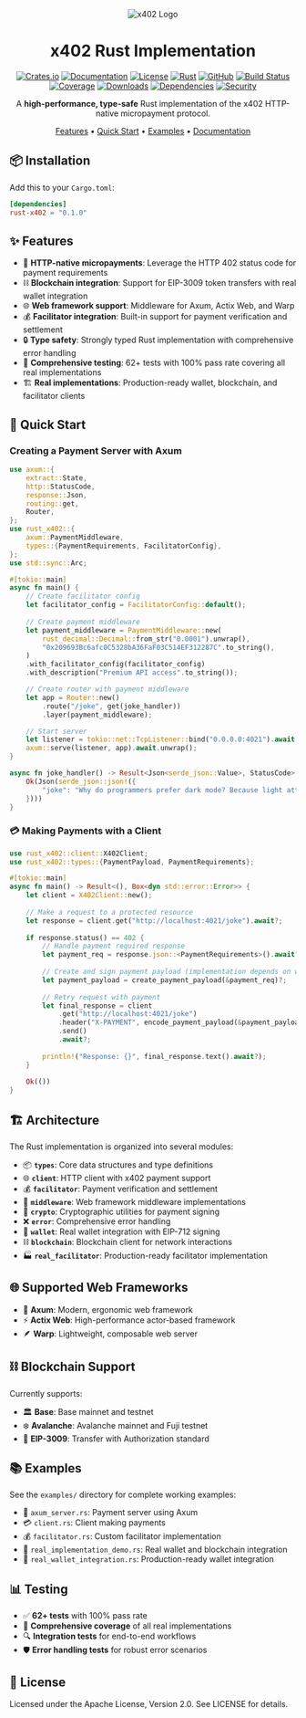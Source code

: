 <div align="center">

![x402 Logo](https://raw.githubusercontent.com/RyanKung/x402_rs/main/logo.png)

# x402 Rust Implementation

[![Crates.io](https://img.shields.io/crates/v/rust-x402)](https://crates.io/crates/rust-x402)
[![Documentation](https://docs.rs/rust-x402/badge.svg)](https://docs.rs/rust-x402)
[![License](https://img.shields.io/badge/license-GPL%20v3-blue.svg)](LICENSE)
[![Rust](https://img.shields.io/badge/rust-1.70%2B-orange.svg)](https://www.rust-lang.org)
[![GitHub](https://img.shields.io/github/stars/RyanKung/x402_rs?style=social)](https://github.com/RyanKung/x402_rs)
[![Build Status](https://img.shields.io/github/actions/workflow/status/RyanKung/x402_rs/ci.yml?branch=main)](https://github.com/RyanKung/x402_rs/actions)
[![Coverage](https://img.shields.io/codecov/c/github/RyanKung/x402_rs)](https://codecov.io/gh/RyanKung/x402_rs)
[![Downloads](https://img.shields.io/crates/d/rust-x402)](https://crates.io/crates/rust-x402)
[![Dependencies](https://img.shields.io/librariesio/release/crates/rust-x402)](https://libraries.io/crate/rust-x402)
[![Security](https://img.shields.io/security-headers?url=https%3A%2F%2Fdocs.rs%2Frust-x402)](https://docs.rs/rust-x402)

A **high-performance, type-safe** Rust implementation of the x402 HTTP-native micropayment protocol.

[Features](#features) • [Quick Start](#quick-start) • [Examples](#examples) • [Documentation](#architecture)

</div>

## 📦 Installation

Add this to your `Cargo.toml`:

```toml
[dependencies]
rust-x402 = "0.1.0"
```

## ✨ Features

- 🚀 **HTTP-native micropayments**: Leverage the HTTP 402 status code for payment requirements
- ⛓️ **Blockchain integration**: Support for EIP-3009 token transfers with real wallet integration
- 🌐 **Web framework support**: Middleware for Axum, Actix Web, and Warp
- 💰 **Facilitator integration**: Built-in support for payment verification and settlement
- 🔒 **Type safety**: Strongly typed Rust implementation with comprehensive error handling
- 🧪 **Comprehensive testing**: 62+ tests with 100% pass rate covering all real implementations
- 🏗️ **Real implementations**: Production-ready wallet, blockchain, and facilitator clients

## 🚀 Quick Start

### Creating a Payment Server with Axum

```rust
use axum::{
    extract::State,
    http::StatusCode,
    response::Json,
    routing::get,
    Router,
};
use rust_x402::{
    axum::PaymentMiddleware,
    types::{PaymentRequirements, FacilitatorConfig},
};
use std::sync::Arc;

#[tokio::main]
async fn main() {
    // Create facilitator config
    let facilitator_config = FacilitatorConfig::default();
    
    // Create payment middleware
    let payment_middleware = PaymentMiddleware::new(
        rust_decimal::Decimal::from_str("0.0001").unwrap(),
        "0x209693Bc6afc0C5328bA36FaF03C514EF312287C".to_string(),
    )
    .with_facilitator_config(facilitator_config)
    .with_description("Premium API access".to_string());

    // Create router with payment middleware
    let app = Router::new()
        .route("/joke", get(joke_handler))
        .layer(payment_middleware);

    // Start server
    let listener = tokio::net::TcpListener::bind("0.0.0.0:4021").await.unwrap();
    axum::serve(listener, app).await.unwrap();
}

async fn joke_handler() -> Result<Json<serde_json::Value>, StatusCode> {
    Ok(Json(serde_json::json!({
        "joke": "Why do programmers prefer dark mode? Because light attracts bugs!"
    })))
}
```

### 💳 Making Payments with a Client

```rust
use rust_x402::client::X402Client;
use rust_x402::types::{PaymentPayload, PaymentRequirements};

#[tokio::main]
async fn main() -> Result<(), Box<dyn std::error::Error>> {
    let client = X402Client::new();
    
    // Make a request to a protected resource
    let response = client.get("http://localhost:4021/joke").await?;
    
    if response.status() == 402 {
        // Handle payment required response
        let payment_req = response.json::<PaymentRequirements>().await?;
        
        // Create and sign payment payload (implementation depends on wallet integration)
        let payment_payload = create_payment_payload(&payment_req)?;
        
        // Retry request with payment
        let final_response = client
            .get("http://localhost:4021/joke")
            .header("X-PAYMENT", encode_payment_payload(&payment_payload)?)
            .send()
            .await?;
            
        println!("Response: {}", final_response.text().await?);
    }
    
    Ok(())
}
```

## 🏗️ Architecture

The Rust implementation is organized into several modules:

- 📦 **`types`**: Core data structures and type definitions
- 🌐 **`client`**: HTTP client with x402 payment support
- 💰 **`facilitator`**: Payment verification and settlement
- 🔧 **`middleware`**: Web framework middleware implementations
- 🔐 **`crypto`**: Cryptographic utilities for payment signing
- ❌ **`error`**: Comprehensive error handling
- 🏦 **`wallet`**: Real wallet integration with EIP-712 signing
- ⛓️ **`blockchain`**: Blockchain client for network interactions
- 🏭 **`real_facilitator`**: Production-ready facilitator implementation

## 🌐 Supported Web Frameworks

- 🚀 **Axum**: Modern, ergonomic web framework
- ⚡ **Actix Web**: High-performance actor-based framework
- 🪶 **Warp**: Lightweight, composable web server

## ⛓️ Blockchain Support

Currently supports:
- 🏛️ **Base**: Base mainnet and testnet
- ❄️ **Avalanche**: Avalanche mainnet and Fuji testnet
- 📜 **EIP-3009**: Transfer with Authorization standard

## 📚 Examples

See the `examples/` directory for complete working examples:
- 🚀 `axum_server.rs`: Payment server using Axum
- 💳 `client.rs`: Client making payments
- 💰 `facilitator.rs`: Custom facilitator implementation
- 🏦 `real_implementation_demo.rs`: Real wallet and blockchain integration
- 🔐 `real_wallet_integration.rs`: Production-ready wallet integration

## 📊 Testing

- ✅ **62+ tests** with 100% pass rate
- 🧪 **Comprehensive coverage** of all real implementations
- 🔍 **Integration tests** for end-to-end workflows
- 🛡️ **Error handling tests** for robust error scenarios

## 📄 License

Licensed under the Apache License, Version 2.0. See LICENSE for details.
